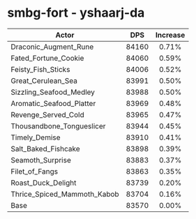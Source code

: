 # smbg-fort - yshaarj-da
| Actor | DPS | Increase |
|---|:---:|:---:|
|Draconic_Augment_Rune|84160|0.71%|
|Fated_Fortune_Cookie|84060|0.59%|
|Feisty_Fish_Sticks|84006|0.52%|
|Great_Cerulean_Sea|83991|0.50%|
|Sizzling_Seafood_Medley|83988|0.50%|
|Aromatic_Seafood_Platter|83969|0.48%|
|Revenge_Served_Cold|83965|0.47%|
|Thousandbone_Tongueslicer|83944|0.45%|
|Timely_Demise|83910|0.41%|
|Salt_Baked_Fishcake|83898|0.39%|
|Seamoth_Surprise|83883|0.37%|
|Filet_of_Fangs|83863|0.35%|
|Roast_Duck_Delight|83739|0.20%|
|Thrice_Spiced_Mammoth_Kabob|83704|0.16%|
|Base|83570|0.00%|
